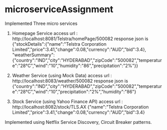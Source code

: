 # microserviceAssignment
Implemented Three micro services 
1) Homepage Service
access url : http://localhost:8081/Telstra/homePage/500082
response json is {"stockDetails":{"name":"Telstra Corporation Limited","price":3.41,"change":0.08,"currency":"AUD","bid":3.4},
"weatherSummary":{"country":"IND","city":"HYDERABAD","zipCode":"500082","temperature":"28°C","wind":"10","humidity":"86","precipitation":"2%"}}

 2) Weather Service (using Mock Data)
access url : http://localhost:8083/weather/500082
response json is {"country":"IND","city":"HYDERABAD","zipCode":"500082","temperature":"28°C","wind":"10","precipitation":"2%","humidity":"86"}

3) Stock Service (using Yahoo Finance API)
access url : http://localhost:8082/stock/TLS.AX
{"name":"Telstra Corporation Limited","price":3.41,"change":0.08,"currency":"AUD","bid":3.4}

Implemented using Netflix Service Discovery, Circuit Breaker patterns. 

